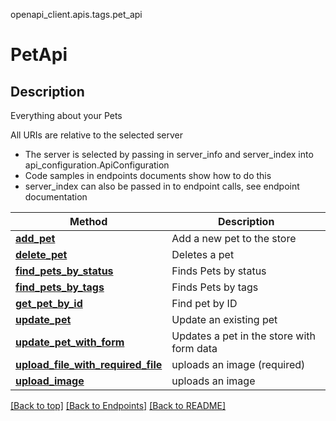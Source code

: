 <a name="top"></a>
openapi_client.apis.tags.pet_api
# PetApi

## Description
Everything about your Pets

All URIs are relative to the selected server
- The server is selected by passing in server_info and server_index into api_configuration.ApiConfiguration
- Code samples in endpoints documents show how to do this
- server_index can also be passed in to endpoint calls, see endpoint documentation

Method | Description
------ | -------------
[**add_pet**](../../paths/pet/post.md) | Add a new pet to the store
[**delete_pet**](../../paths/pet_pet_id/delete.md) | Deletes a pet
[**find_pets_by_status**](../../paths/pet_find_by_status/get.md) | Finds Pets by status
[**find_pets_by_tags**](../../paths/pet_find_by_tags/get.md) | Finds Pets by tags
[**get_pet_by_id**](../../paths/pet_pet_id/get.md) | Find pet by ID
[**update_pet**](../../paths/pet/put.md) | Update an existing pet
[**update_pet_with_form**](../../paths/pet_pet_id/post.md) | Updates a pet in the store with form data
[**upload_file_with_required_file**](../../paths/fake_pet_id_upload_image_with_required_file/post.md) | uploads an image (required)
[**upload_image**](../../paths/pet_pet_id_upload_image/post.md) | uploads an image

[[Back to top]](#top) [[Back to Endpoints]](../../../README.md#Endpoints) [[Back to README]](../../../README.md)
